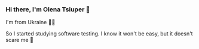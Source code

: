### Hi there, I'm Olena Tsiuper 👋

I'm from Ukraine :yellow_heart::blue_heart:

So I started studying software testing. I know it won't be easy, but it doesn't scare me :muscle:



